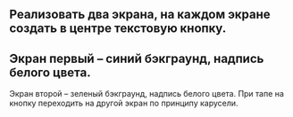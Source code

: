 Реализовать два экрана, на каждом экране создать в центре текстовую кнопку.
-
Экран первый – синий бэкграунд, надпись белого цвета.
-
Экран второй – зеленый бэкграунд, надпись белого цвета.
При тапе на кнопку переходить на другой экран по принципу карусели.